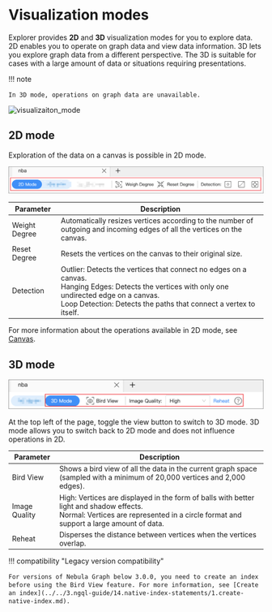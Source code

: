 # Visualization modes

Explorer provides **2D** and **3D** visualization modes for you to explore data. 2D enables you to operate on graph data and view data information. 3D lets you explore graph data from a different perspective. The 3D is suitable for cases with a large amount of data or situations requiring presentations.

!!! note
 
    In 3D mode, operations on graph data are unavailable. 

![visualizaiton_mode](../figs/visualization.gif)

## 2D mode

Exploration of the data on a canvas is possible in 2D mode.

![2D](../figs/2d-mode.png)

| Parameter       | Description                                                         |
| ---------- | ------------------------------------------------------------ |
| Weight Degree | Automatically resizes vertices according to the number of outgoing and incoming edges of all the vertices on the canvas.      |
| Reset Degree | Resets the vertices on the canvas to their original size.                                   |
| Detection   | Outlier: Detects the vertices that connect no edges on a canvas.<br />Hanging Edges: Detects the vertices with only one undirected edge on a canvas.<br />Loop Detection: Detects the paths that connect a vertex to itself. |

For more information about the operations available in 2D mode, see [Canvas](canvas-overview.md).


## 3D mode

![3D](../figs/3d-mode.png)

At the top left of the page, toggle the view button to switch to 3D mode. 3D mode allows you to switch back to 2D mode and does not influence operations in 2D.

| Parameter     | Description                                                         |
| -------- | ------------------------------------------------------------ |
| Bird View     | Shows a bird view of all the data in the current graph space (sampled with a minimum of 20,000 vertices and 2,000 edges).                         |
| Image Quality     | High: Vertices are displayed in the form of balls with better light and shadow effects.<br />Normal: Vertices are represented in a circle format and support a large amount of data.  |
| Reheat | Disperses the distance between vertices when the vertices overlap. |

!!! compatibility "Legacy version compatibility"

    For versions of Nebula Graph below 3.0.0, you need to create an index before using the Bird View feature. For more information, see [Create an index](../../3.ngql-guide/14.native-index-statements/1.create-native-index.md).
